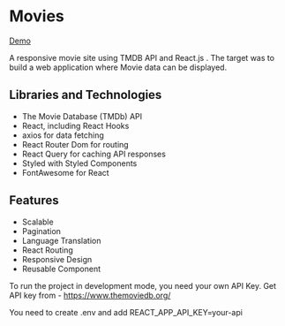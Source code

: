 # Movies

[Demo](https://movies_with_react_query.surge.sh)

A responsive movie site using TMDB API and React.js . The target was to build
a web application where Movie data can be displayed.

## Libraries and Technologies

- The Movie Database (TMDb) API
- React, including React Hooks
- axios for data fetching
- React Router Dom for routing
- React Query for caching API responses
- Styled with Styled Components
- FontAwesome for React

## Features

- Scalable
- Pagination
- Language Translation
- React Routing
- Responsive Design
- Reusable Component

To run the project in development mode, you need your own API Key.
Get API key from - <https://www.themoviedb.org/>

You need to create .env and add REACT_APP_API_KEY=your-api
